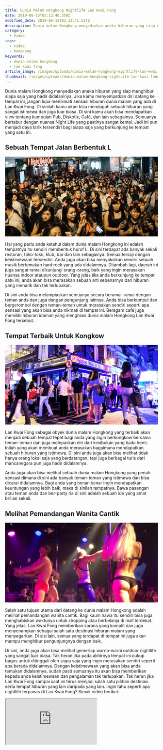 ```yaml
---
title: Dunia Malam Hongkong Nightlife Lan Kwai Fong
date: 2019-06-15T03:13:40.358Z
modified_date: 2019-06-15T03:13:41.517Z
description: Dunia malam Hongkong menyediakan aneka hiburan yang siap menghibur siapa saja yang hadir didalamnya. 
category:
  - Video
tags:
  - video
  - hongkong
keywords:
  - dunia malam hongkong
  - lan kwai fong
article_image: /images/uploads/dunia-malam-hongkong-nightlife-lan-kwai-fong-2.jpg
thumbnail: /images/uploads/dunia-malam-hongkong-nightlife-lan-kwai-fong-2-008.jpg
---
```

Dunia malam Hongkong menyediakan aneka hiburan yang siap menghibur siapa saja yang hadir didalamnya. Jika kamu menyempatkan diri datang ke tempat ini, jangan lupa menikmati sensasi hiburan dunia malam yang ada di Lan Kwai Fong. Di sinilah kamu akan bisa mendapati sebuah hiburan yang sangat istimewa dan juga luar biasa. Di sini kamu akan bisa mendapatkan view tentang kumpulan Pub, Diskotik, Café, dan lain sebagainya. Semuanya bertabur dengan nuansa Night Life yang pastinya sangat kental. Jadi ini pun menjadi daya tarik tersendiri bagi siapa saja yang berkunjung ke tempat yang satu ini.



## Sebuah Tempat Jalan Berbentuk L

![Dunia Malam Hongkong Nightlife Lan Kwai Fong](/images/uploads/dunia-malam-hongkong-nightlife-lan-kwai-fong-1.jpg)

Hal yang perlu anda ketahui dalam dunia malam Hongkong ini adalah tempatnya itu sendiri membentuk huruf L. Di sini terdapat ada banyak sekali restoran, toko-toko, klub, bar dan lain sebagainya. Semua tersaji dengan keistimewaan tersendiri. Anda juga akan bisa menyaksikan sendiri sebuah musik bertemakan hard rock yang ada didalamnya. Ditambah lagi, daerah ini juga sangat ramai dikunjungi orang-orang, baik yang ingin merasakan nuansa indoor ataupun outdoor. Yang jelas jika anda berkunjung ke tempat satu ini, anda akan bisa merasakan sebuah arti sebenarnya dari hiburan yang menarik dan tak terlupakan.

Di sini anda bisa melampiaskan semuanya secara beramai-ramai dengan teman anda dan juga dengan pengunjung lainnya. Anda bisa berkumpul dan bergerombol dengan teman-teman untuk merasakan sendiri seperti apa sensasi yang akan bisa anda nikmati di tempat ini. Beragam café juga memiliki hiburan idaman yang menghiasi dunia malam Hongkong Lan Kwai Fong tersebut.



## Tempat Terbaik Untuk Kongkow

![Dunia Malam Hongkong Nightlife Lan Kwai Fong](/images/uploads/dunia-malam-hongkong-nightlife-lan-kwai-fong-2.jpg)

Lan Kwai Fong sebagai obyek dunia malam Hongkong yang terbaik akan menjadi sebuah tempat tepat bagi anda yang ingin berkongkow bersama teman-teman dan juga melepaskan diri dari kesibukan yang tiada henti. Inilah yang akan membuat anda merasakan bagaimana mendapatkan sebuah hiburan yang istimewa. Di sini anda juga akan bisa melihat tidak hanya orang lokal saja yang berdatangan, tapi juga berbagai turis dari mancanegara pun juga hadir didalamnya.

Anda juga akan bisa melihat sebuah dunia malam Hongkong yang penuh sensasi dimana di sini ada banyak teman-teman yang istimewa dan bisa dicarai didalamnya. Bagi anda yang benar-benar ingin mendapatkan keuntungan yang lebih baik, maka di sinilah tempatnya. Bawa pasangan atau teman anda dan ber-party ria di sini adalah sebuah ide yang amat brilian sekali.



## Melihat Pemandangan Wanita Cantik

![Dunia Malam Hongkong Nightlife Lan Kwai Fong](/images/uploads/dunia-malam-hongkong-nightlife-lan-kwai-fong-3.jpg)

Salah satu tujuan utama dari datang ke dunia malam Hongkong adalah melihat pemandangan wanita cantik. Bagi kaum hawa itu sendiri bisa juga menghabiskan waktunya untuk shopping atau berbelanja di mall terdekat. Yang jelas, Lan Kwai Fong memberikan sarana yang komplit dan juga menyenangkan sebagai salah satu destinasi hiburan malam yang menyegarkan. Di sisi lain, semua yang terdapat di tempat ini juga akan mampu menghibur pengunjungnya dengan baik.

Di sini, anda juga akan bisa melihat gemerlap warna-warni outdoor nightlife yang sangat luar biasa. Tak heran jika pada akhirnya tempat ini cukup bagus untuk ditinggali oleh siapa saja yang ingin merasakan sendiri seperti apa berada didalamnya. Dengan keistimewaan yang akan bisa anda temukan didalamnya, sudah pasti semuanya itu akan bisa memberikan kepada anda keistimewaan dan pengalaman tak terlupakan. Tak heran jika Lan Kwai Fong sampai saat ini terus menjadi salah satu pilihan destinasi serta tempat hiburan yang lain daripada yang lain. Ingin tahu seperti apa nightlife terpanas di Lan Kwai Fong? Simak video berikut:

<div class="videoWrapper">
<iframe src="https://www.youtube.com/embed/IJDWBKvzSVE" allow="accelerometer; autoplay; encrypted-media; gyroscope; picture-in-picture" allowfullscreen></iframe>
</div>
